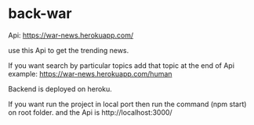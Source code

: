 # back-war
 
Api:   https://war-news.herokuapp.com/

use this Api to get the trending news.

If you want search by particular topics add that topic at the end of Api example: https://war-news.herokuapp.com/human

Backend is deployed on heroku.

If you want run the project in local port then run the command (npm start)  on root folder. and the Api is http://localhost:3000/

